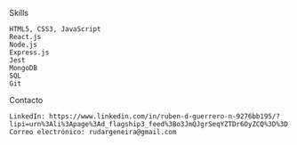    
Skills

    HTML5, CSS3, JavaScript
    React.js
    Node.js
    Express.js
    Jest
    MongoDB
    SQL
    Git

Contacto

    LinkedIn: https://www.linkedin.com/in/ruben-d-guerrero-n-9276bb195/?lipi=urn%3Ali%3Apage%3Ad_flagship3_feed%3Bo3JmQJgrSeqYZTDr6OyZCQ%3D%3D
    Correo electrónico: rudargeneira@gmail.com
    
